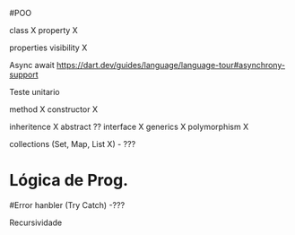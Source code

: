 #POO

class X
property X

properties visibility   X


Async await 
https://dart.dev/guides/language/language-tour#asynchrony-support

Teste unitario

method X
constructor X

inheritence X
abstract ??
interface X
generics X
polymorphism X

collections (Set, Map, List X) - ??? 

# Lógica de Prog.

#Error hanbler (Try Catch)  -???

Recursividade


